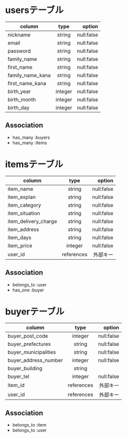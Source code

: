 # usersテーブル
|column|type|option|
|-|:-:|-:|
|nickname|string|null:false|
|email|string|null:false|
|password|string|null:false|
|family_name|string|null:false|
|first_name|string|null:false|
|family_name_kana|string|null:false|
|first_name_kana|string|null:false|
|birth_year|integer|null:false|
|birth_month|integer|null:false|
|birth_day|integer|null:false|
## Association
- has_many :buyers
- has_many :items

# itemsテーブル
|column|type|option|
|-|:-:|-:|
|item_name|string|null:false|
|item_explan|string|null:false|
|item_category|string|null:false|
|item_situation|string|null:false|
|item_delivery_charge|string|null:false|
|item_address|string|null:false|
|item_days|string|null:false|
|item_price|integer|null:false|
|user_id|references|外部キー|

## Association
- belongs_to :user
- has_one :buyer

# buyerテーブル
|column|type|option|
|-|:-:|-:|
|buyer_post_code|integer|null:false|
|buyer_prefectures|string|null:false|
|buyer_municipalities|string|null:false|
|buyer_address_number|integer|null:false|
|buyer_building|string||
|buyer_tel|integer|null:false|
|item_id|references|外部キー|
|user_id|references|外部キー|


## Association
- belongs_to :item
- belongs_to :user